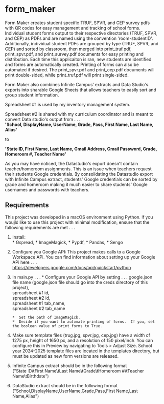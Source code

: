 # form_maker
Form Maker creates student specific TRUF, SPVR, and CEP survey pdfs with QR codes for easy management and tracking of school forms.  Individual student forms output to their respective directories (TRUF, SPVR, and CEP) as PDFs and are named using the convention 'room-studentID'.  Additionally, individual student PDFs are grouped by type (TRUF, SPVR, and CEP) and sorted by classroom, then merged into print_truf.pdf, print_spvr.pdf, and print_survey.pdf documents for easy printing and distribution.  Each time this applicaiton is ran, new students are identified and forms are automatically created.  Printing of forms can also be automated if desired.  The print_spvr.pdf and print_cep.pdf documents will print double-sided, while print_truf.pdf will print single-sided.<br />

Form Maker also combines Infinite Campus' extracts and Data Studio's exports into sharable Google Sheets that allows teachers to easily sort and group student information.  <br />

Spreadsheet #1 is used by my inventory management system. <br /> 

Spreadsheet #2 is shared with my curriculum coordinator and is meant to convert Data studio's output from . . . <br />
**'School, DisplayName, UserName, Grade, Pass, First Name, Last Name, Alias'** 

to <br />

**'State ID, First Name, Last Name, Gmail Address, Gmail Password, Grade, Homeroom #, Teacher Name'** <br />

As you may have noticed, the Datastudio's export doesn't contain teacher/homeroom assignments.  This is an issue when teachers request their students Google credentials.  By consolidating the Datastudio export with Infinite Campus extract, students' Google credentials can be sorted by grade and homeroom making it much easier to share students' Google usernames and passwords with teachers.  <br />

## Requirements
This project was developed in a macOS environment using Python.  If you woujld like to use this project with minimal modification, ensure that the following requirements are met . . . <br />
1.  Install: <br />
        *  Gspread,
        *  ImageMagick,
        *  Pypdf, 
        *  Pandas, 
        *  Sengo 

2.  Configure you Google API: This project makes calls to a Google Workspace API. You can find information about setting up your Google API here . . . <br />
    https://developers.google.com/docs/api/quickstart/python <br />

3.  In main.py . . . 
        *  Configure your Google API by setting . . .
              google.json file name (google.json file should go into the creds directory of this project), <br />
              spreadsheet #1 id, <br />
              spreadsheet #2 id, <br />
              spreadsheet #1 tab_name, <br />
              spreadsheet #2 tab_name <br />

        *  Set the path of ImageMagick. 
        *  Decide if you want to automate printing of forms.  If you, set the boolean value of print_forms to True.

5.  Make sure template files (trug.jpg, spvr.jpg, cep.jpg) have a width of 1275 px, height of 1650 px, and a resolution of 150 pixel/inch.
    You can configure this in Preview by navigating to Tools > Adjust Size.  School year 2024-2025 template files are located in the templates directory, but must be updated as new form versions are released. <br />

6.  Infinite Campus extract should be in the following format <br />
    ("State ID\tFirst Name\tLast Name\tGrade\tHomeroom #\tTeacher Name\tBirthdate") <br />

7.  DataStudio extract should be in the following format <br />
    ("School,DisplayName,UserName,Grade,Pass,First Name,Last Name,Alias") <br />

